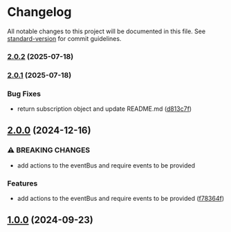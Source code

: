 # Changelog

All notable changes to this project will be documented in this file. See [standard-version](https://github.com/conventional-changelog/standard-version) for commit guidelines.

### [2.0.2](https://github.com/kambing86/event-bus-ts/compare/v2.0.1...v2.0.2) (2025-07-18)

### [2.0.1](https://github.com/kambing86/event-bus-ts/compare/v2.0.0...v2.0.1) (2025-07-18)


### Bug Fixes

* return subscription object and update README.md ([d813c7f](https://github.com/kambing86/event-bus-ts/commit/d813c7f4cf77045177ea0887e2aab7a5a22ae968))

## [2.0.0](https://github.com/kambing86/event-bus-ts/compare/v1.0.0...v2.0.0) (2024-12-16)


### ⚠ BREAKING CHANGES

* add actions to the eventBus and require events to be provided

### Features

* add actions to the eventBus and require events to be provided ([f78364f](https://github.com/kambing86/event-bus-ts/commit/f78364f7e9e8a715d32a5aa1dd2ad4da628fb927))

## [1.0.0](https://github.com/kambing86/event-bus-ts/compare/v0.0.1...v1.0.0) (2024-09-23)
